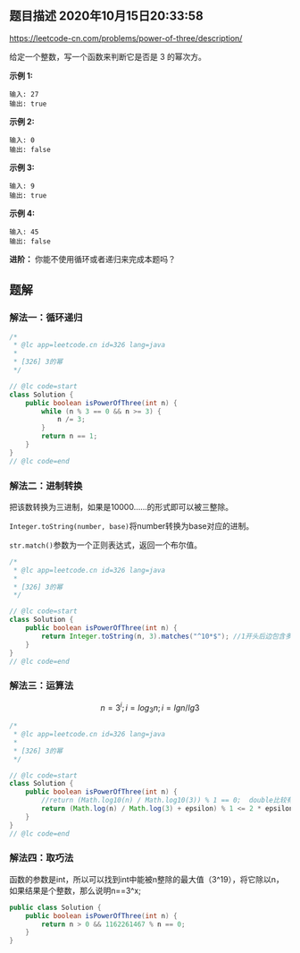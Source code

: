 ## 题目描述	2020年10月15日20:33:58

https://leetcode-cn.com/problems/power-of-three/description/

给定一个整数，写一个函数来判断它是否是 3 的幂次方。

**示例 1:**

```
输入: 27
输出: true
```

**示例 2:**

```
输入: 0
输出: false
```

**示例 3:**

```
输入: 9
输出: true
```

**示例 4:**

```
输入: 45
输出: false
```

**进阶：**
你能不使用循环或者递归来完成本题吗？

## 题解

### 解法一：循环递归

```java
/*
 * @lc app=leetcode.cn id=326 lang=java
 *
 * [326] 3的幂
 */

// @lc code=start
class Solution {
    public boolean isPowerOfThree(int n) {
        while (n % 3 == 0 && n >= 3) {
            n /= 3;
        }
        return n == 1;
    }
}
// @lc code=end

```

### 解法二：进制转换

把该数转换为三进制，如果是10000……的形式即可以被三整除。

`Integer.toString(number, base)`将number转换为base对应的进制。

`str.match()`参数为一个正则表达式，返回一个布尔值。

```java
/*
 * @lc app=leetcode.cn id=326 lang=java
 *
 * [326] 3的幂
 */

// @lc code=start
class Solution {
    public boolean isPowerOfThree(int n) {
        return Integer.toString(n, 3).matches("^10*$");	//1开头后边包含多个0，且没有其他值
    }
}
// @lc code=end

```

### 解法三：运算法

$$
n=3^i;i=log_3 n;i=lgn/lg3
$$

```java
/*
 * @lc app=leetcode.cn id=326 lang=java
 *
 * [326] 3的幂
 */

// @lc code=start
class Solution {
    public boolean isPowerOfThree(int n) {
        //return (Math.log10(n) / Math.log10(3)) % 1 == 0;	double比较有精度问题
        return (Math.log(n) / Math.log(3) + epsilon) % 1 <= 2 * epsilon;
    }
}
// @lc code=end

```

### 解法四：取巧法

函数的参数是int，所以可以找到int中能被n整除的最大值（3^19），将它除以n，如果结果是个整数，那么说明n==3^x;

```java
public class Solution {
    public boolean isPowerOfThree(int n) {
        return n > 0 && 1162261467 % n == 0;
    }
}
```